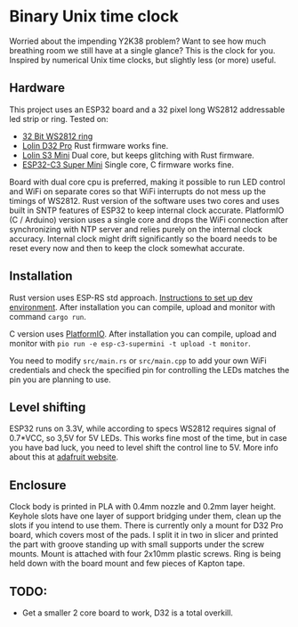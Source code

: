 # Binary Unix time clock

Worried about the impending Y2K38 problem? Want to see how much breathing room we still have at a single glance? This is the clock for you.
Inspired by numerical Unix time clocks, but slightly less (or more) useful.

## Hardware
This project uses an ESP32 board and a 32 pixel long WS2812 addressable led strip or ring.
Tested on:
 - [32 Bit WS2812 ring](https://www.aliexpress.com/item/1005006358767684.html)
 - [Lolin D32 Pro](https://www.aliexpress.com/item/32883116057.html) Rust firmware works fine.
 - [Lolin S3 Mini](https://www.aliexpress.com/item/1005005449219195.html) Dual core, but keeps glitching with Rust firmware. 
 - [ESP32-C3 Super Mini](https://www.aliexpress.com/item/1005006334515931.html) Single core, C firmware works fine.

 Board with dual core cpu is preferred, making it possible to run LED control and WiFi on separate cores so that WiFi interrupts do not mess up the timings of WS2812.
 Rust version of the software uses two cores and uses built in SNTP features of ESP32 to keep internal clock accurate.
 PlatformIO (C / Arduino) version uses a single core and drops the WiFi connection after synchronizing with NTP server and relies purely on the internal clock accuracy. Internal clock might drift significantly so the board needs to be reset every now and then to keep the clock somewhat accurate.

## Installation
Rust version uses ESP-RS std approach. [Instructions to set up dev environment](https://docs.esp-rs.org/book/installation/index.html).
After installation you can compile, upload and monitor with command `cargo run`.

C version uses [PlatformIO](https://platformio.org/).
After installation you can compile, upload and monitor with `pio run -e esp-c3-supermini -t upload -t monitor`.

You need to modify `src/main.rs` or `src/main.cpp` to add your own WiFi credentials and check the specified pin for controlling the LEDs matches the pin you are planning to use.

## Level shifting
ESP32 runs on 3.3V, while according to specs WS2812 requires signal of 0.7*VCC, so 3,5V for 5V LEDs. This works fine most of the time, but in case you have bad luck, you need to level shift the control line to 5V.
More info about this at [adafruit website](https://learn.adafruit.com/neopixel-levelshifter/shifting-levels).

## Enclosure
Clock body is printed in PLA with 0.4mm nozzle and 0.2mm layer height. Keyhole slots have one layer of support bridging under them, clean up the slots if you intend to use them. There is currently only a mount for D32 Pro board, which covers most of the pads. I split it in two in slicer and printed the part with groove standing up with small supports under the screw mounts. Mount is attached with four 2x10mm plastic screws. Ring is being held down with the board mount and few pieces of Kapton tape.

## TODO:
- Get a smaller 2 core board to work, D32 is a total overkill.


